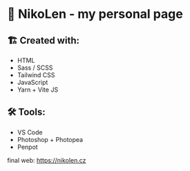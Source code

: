 # 💫 NikoLen -  my personal page

## 🏗️ Created with:

- HTML
- Sass / SCSS
- Tailwind CSS
- JavaScript
- Yarn + Vite JS

## 🛠️ Tools:

- VS Code
- Photoshop + Photopea
- Penpot

final web: https://nikolen.cz